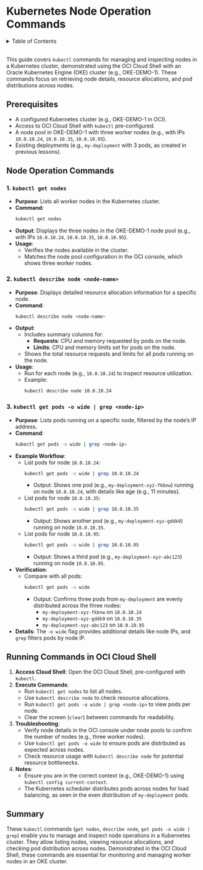 # **Kubernetes Node Operation Commands**

<details>
<summary>Table of Contents</summary>

- [**Kubernetes Node Operation Commands**](#kubernetes-node-operation-commands)
  - [Prerequisites](#prerequisites)
  - [Node Operation Commands](#node-operation-commands)
    - [1. `kubectl get nodes`](#1-kubectl-get-nodes)
    - [2. `kubectl describe node <node-name>`](#2-kubectl-describe-node-node-name)
    - [3. `kubectl get pods -o wide | grep <node-ip>`](#3-kubectl-get-pods--o-wide--grep-node-ip)
  - [Running Commands in OCI Cloud Shell](#running-commands-in-oci-cloud-shell)
  - [Summary](#summary)

</details>

<br/>

This guide covers `kubectl` commands for managing and inspecting nodes in a Kubernetes cluster, demonstrated using the OCI Cloud Shell with an Oracle Kubernetes Engine (OKE) cluster (e.g., OKE-DEMO-1). These commands focus on retrieving node details, resource allocations, and pod distributions across nodes.

## Prerequisites
- A configured Kubernetes cluster (e.g., OKE-DEMO-1 in OCI).
- Access to OCI Cloud Shell with `kubectl` pre-configured.
- A node pool in OKE-DEMO-1 with three worker nodes (e.g., with IPs `10.0.10.24`, `10.0.10.35`, `10.0.10.95`).
- Existing deployments (e.g., `my-deployment` with 3 pods, as created in previous lessons).

## Node Operation Commands

### 1. `kubectl get nodes`
- **Purpose**: Lists all worker nodes in the Kubernetes cluster.
- **Command**:
  ```bash
  kubectl get nodes
  ```
- **Output**: Displays the three nodes in the OKE-DEMO-1 node pool (e.g., with IPs `10.0.10.24`, `10.0.10.35`, `10.0.10.95`).
- **Usage**:
  - Verifies the nodes available in the cluster.
  - Matches the node pool configuration in the OCI console, which shows three worker nodes.

### 2. `kubectl describe node <node-name>`
- **Purpose**: Displays detailed resource allocation information for a specific node.
- **Command**:
  ```bash
  kubectl describe node <node-name>
  ```
- **Output**:
  - Includes summary columns for:
    - **Requests**: CPU and memory requested by pods on the node.
    - **Limits**: CPU and memory limits set for pods on the node.
  - Shows the total resource requests and limits for all pods running on the node.
- **Usage**:
  - Run for each node (e.g., `10.0.10.24`) to inspect resource utilization.
  - Example:
    ```bash
    kubectl describe node 10.0.10.24
    ```

### 3. `kubectl get pods -o wide | grep <node-ip>`
- **Purpose**: Lists pods running on a specific node, filtered by the node’s IP address.
- **Command**:
  ```bash
  kubectl get pods -o wide | grep <node-ip>
  ```
- **Example Workflow**:
  - List pods for node `10.0.10.24`:
    ```bash
    kubectl get pods -o wide | grep 10.0.10.24
    ```
    - Output: Shows one pod (e.g., `my-deployment-xyz-fkbnw`) running on node `10.0.10.24`, with details like age (e.g., 11 minutes).
  - List pods for node `10.0.10.35`:
    ```bash
    kubectl get pods -o wide | grep 10.0.10.35
    ```
    - Output: Shows another pod (e.g., `my-deployment-xyz-gddk9`) running on node `10.0.10.35`.
  - List pods for node `10.0.10.95`:
    ```bash
    kubectl get pods -o wide | grep 10.0.10.95
    ```
    - Output: Shows a third pod (e.g., `my-deployment-xyz-abc123`) running on node `10.0.10.95`.
- **Verification**:
  - Compare with all pods:
    ```bash
    kubectl get pods -o wide
    ```
    - Output: Confirms three pods from `my-deployment` are evenly distributed across the three nodes:
      - `my-deployment-xyz-fkbnw` on `10.0.10.24`
      - `my-deployment-xyz-gddk9` on `10.0.10.35`
      - `my-deployment-xyz-abc123` on `10.0.10.95`
- **Details**: The `-o wide` flag provides additional details like node IPs, and `grep` filters pods by node IP.

## Running Commands in OCI Cloud Shell
1. **Access Cloud Shell**: Open the OCI Cloud Shell, pre-configured with `kubectl`.
2. **Execute Commands**:
   - Run `kubectl get nodes` to list all nodes.
   - Use `kubectl describe node` to check resource allocations.
   - Run `kubectl get pods -o wide | grep <node-ip>` to view pods per node.
   - Clear the screen (`clear`) between commands for readability.
3. **Troubleshooting**:
   - Verify node details in the OCI console under node pools to confirm the number of nodes (e.g., three worker nodes).
   - Use `kubectl get pods -o wide` to ensure pods are distributed as expected across nodes.
   - Check resource usage with `kubectl describe node` for potential resource bottlenecks.
4. **Notes**:
   - Ensure you are in the correct context (e.g., OKE-DEMO-1) using `kubectl config current-context`.
   - The Kubernetes scheduler distributes pods across nodes for load balancing, as seen in the even distribution of `my-deployment` pods.

## Summary
These `kubectl` commands (`get nodes`, `describe node`, `get pods -o wide | grep`) enable you to manage and inspect node operations in a Kubernetes cluster. They allow listing nodes, viewing resource allocations, and checking pod distribution across nodes. Demonstrated in the OCI Cloud Shell, these commands are essential for monitoring and managing worker nodes in an OKE cluster.